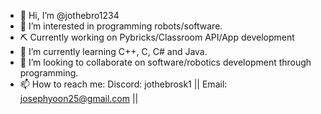 - 👋 Hi, I’m @jothebro1234
- 👀 I’m interested in programming robots/software.
- ⛏️ Currently working on Pybricks/Classroom API/App development
- 🌱 I’m currently learning C++, C, C# and Java.
- 💞️ I’m looking to collaborate on software/robotics development through programming.
- 📫 How to reach me: Discord: jothebrosk1 || Email: josephyoon25@gmail.com ||

<!---
jothebro1234/jothebro1234 is a ✨ special ✨ repository because its `README.md` (this file) appears on your GitHub profile.
You can click the Preview link to take a look at your changes.
--->

